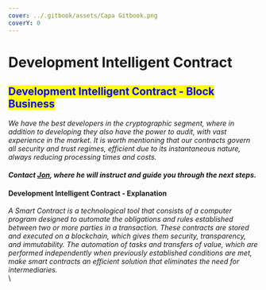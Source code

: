 ```yaml
---
cover: ../.gitbook/assets/Capa Gitbook.png
coverY: 0
---
```


# Development Intelligent Contract

## <mark style="color:blue;">Development Intelligent Contract - Block Business</mark>

_We have the best developers in the cryptographic segment, where in addition to developing they also have the power to audit, with vast experience in the market. It is worth mentioning that our contracts govern all security and trust regimes, efficient due to its instantaneous nature, always reducing processing times and costs._

#### _Contact_ [_Jon_](https://t.me/Jhoncubbinsdev)_, where he will instruct and guide you through the next steps._

#### Development Intelligent Contract - Explanation

_A Smart Contract is a technological tool that consists of a computer program designed to automate the obligations and rules established between two or more parties in a transaction. These contracts are stored and executed on a blockchain, which gives them security, transparency, and immutability. The automation of tasks and transfers of value, which are performed independently when previously established conditions are met, make smart contracts an efficient solution that eliminates the need for intermediaries._\
\
